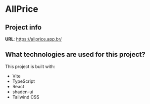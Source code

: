# AllPrice

## Project info

**URL**: https://allprice.app.br/

## What technologies are used for this project?

This project is built with:

- Vite
- TypeScript
- React
- shadcn-ui
- Tailwind CSS
